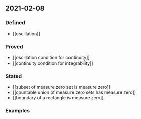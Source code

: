 ## 2021-02-08
### Defined
- [[oscillation]]
### Proved
- [[oscillation condition for continuity]]
- [[continuity condition for integrability]]
### Stated
- [[subset of measure zero set is measure zero]]
- [[countable union of measure zero sets has measure zero]]
- [[boundary of a rectangle is measure zero]]
### Examples